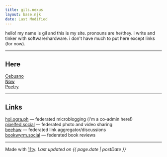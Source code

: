 ```yaml
---
title: gils.nexus
layout: base.njk
date: Last Modified
---
```


hello! my name is gil and this is my site. pronouns are he/they. i write and
tinker with software/hardware. i don't have much to put here except
links (for now).

---

## Here

[Cebuano](/ceb/)  
[Now](/now/)  
[Poetry](/poetry/)

---

## Links

[hol.ogra.ph](https://hol.ogra.ph/@gil) &mdash; federated
microblogging (i'm a co-admin here!)  
[pixelfed.social](https://pixelfed.social/kalanggam) &mdash;
federated photo and video sharing  
[beehaw](https://beehaw.org/u/kalanggam) &mdash; federated link
aggregator/discussions  
[bookwyrm.social](https://bookwyrm.social/user/kalanggam) &mdash; federated book reviews

---

Made with [11ty](https://www.11ty.dev/). _Last updated on {{ page.date | postDate }}_
